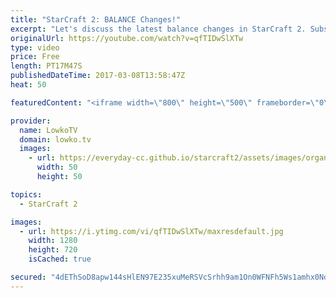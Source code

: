 ```yaml
---
title: "StarCraft 2: BALANCE Changes!"
excerpt: "Let's discuss the latest balance changes in StarCraft 2. Subscribe for more videos: http://lowko.tv/youtube Offical patch notes: https://goo.gl/5nj5yf  Buffs to the Corruptor and Hydralisk, and nerfs to the Widow Mine and Reaper. In this video I give my opinion on the changes to the multiplayer version"
originalUrl: https://youtube.com/watch?v=qfTIDwSlXTw
type: video
price: Free
length: PT17M47S
publishedDateTime: 2017-03-08T13:58:47Z
heat: 50

featuredContent: "<iframe width=\"800\" height=\"500\" frameborder=\"0\" src=\"https://www.youtube.com/embed/qfTIDwSlXTw\" allow=\"accelerometer; autoplay; encrypted-media; gyroscope; picture-in-picture\" allowfullscreen></iframe>"

provider:
  name: LowkoTV
  domain: lowko.tv
  images:
    - url: https://everyday-cc.github.io/starcraft2/assets/images/organizations/lowko.tv-50x50.jpg
      width: 50
      height: 50

topics:
  - StarCraft 2

images:
  - url: https://i.ytimg.com/vi/qfTIDwSlXTw/maxresdefault.jpg
    width: 1280
    height: 720
    isCached: true

secured: "4dEThSoD8apw144sHlEN97E235xuMeRSVcSrhh9am1On0WFNFh5Ws1amhx0Ndr+JS0HimPsstJ4a8lSjJMGxCSqvx5GEfwWWohWZ6zoP9Lc9F679hUY1UgMWcUWm45cy/67rJOGyF+dVaVNiLhGIXCQksVEke7UdZU5TFt2FJpHWbSpjxPJDhHX3ZqKBzzyOsSqFTfraJwkt0g1QYTqpQ1Cp30if2LfJbC6nbisEqssCZo6zJqH8jtHJHUfw31A/pExghqZZ1oHZ2BypyDzKM2ZkUT3FMjegNEQOy7HKOfJVlTpwnYUn4xBJE8A8h88EHy3DLO+QNT2ojxGYpTQu8UPWsl32kPKzeZbJ7eHQ+kkyZ9BOW66cgRObNTbTjh2pjDcPyJFCaKd9cVSvjZZLPwGpnIzOvAxHzvRDdUs2nX4=;XrtArBNJlFsV1rqqIrbFKA=="
---
```


